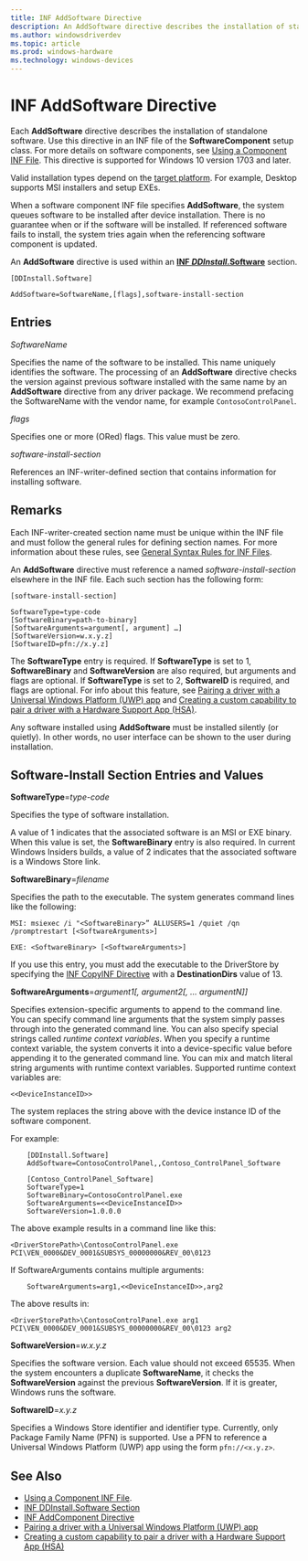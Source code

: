 ```yaml
---
title: INF AddSoftware Directive
description: An AddSoftware directive describes the installation of standalone software.
ms.author: windowsdriverdev
ms.topic: article
ms.prod: windows-hardware
ms.technology: windows-devices
---
```


# INF AddSoftware Directive

Each **AddSoftware** directive describes the installation of standalone software.  Use this directive in an INF file of the **SoftwareComponent** setup class. For more details on software components, see [Using a Component INF File](using-a-component-inf-file.md).  This directive is supported for Windows 10 version 1703 and later.

Valid installation types depend on the [target platform](../develop/windows-10-editions-for-universal-drivers.md). For example, Desktop supports MSI installers and setup EXEs.

When a software component INF file specifies **AddSoftware**, the system queues software to be installed after device installation.  There is no guarantee when or if the software will be installed.
If referenced software fails to install, the system tries again when the referencing software component is updated.

An **AddSoftware** directive is used within an [**INF *DDInstall*.Software**](inf-ddinstall-software-section.md) section.

```
[DDInstall.Software]

AddSoftware=SoftwareName,[flags],software-install-section
```

## Entries

*SoftwareName*

Specifies the name of the software to be installed.  This name uniquely identifies the software.  The processing of an **AddSoftware** directive checks the version against previous software installed with the same name by an **AddSoftware** directive from any driver package.  We recommend prefacing the SoftwareName with the vendor name, for example `ContosoControlPanel`.

*flags*

Specifies one or more (ORed) flags.  This value must be zero.

*software-install-section*

References an INF-writer-defined section that contains information for installing software.
	
## Remarks

Each INF-writer-created section name must be unique within the INF file and must follow the general rules for defining section names.  For more information about these rules, see [General Syntax Rules for INF Files](general-syntax-rules-for-inf-files.md).

An **AddSoftware** directive must reference a named *software-install-section* elsewhere in the INF file.  Each such section has the following form:

```
[software-install-section]

SoftwareType=type-code
[SoftwareBinary=path-to-binary]
[SoftwareArguments=argument[, argument] …]
[SoftwareVersion=w.x.y.z]
[SoftwareID=pfn://x.y.z]
```

The **SoftwareType** entry is required.  If **SoftwareType** is set to 1, **SoftwareBinary** and **SoftwareVersion** are also required, but arguments and flags are optional. If **SoftwareType** is set to 2, **SoftwareID** is required, and flags are optional.  For info about this feature, see [Pairing a driver with a Universal Windows Platform (UWP) app](pairing-app-and-driver-versions.md) and [Creating a custom capability to pair a driver with a Hardware Support App (HSA)](../devapps/creating-a-custom-capability-to-pair-driver-with-hsa.md).

Any software installed using **AddSoftware** must be installed silently (or quietly). In other words, no user interface can be shown to the user during installation.    

## Software-Install Section Entries and Values

**SoftwareType**=*type-code*

Specifies the type of software installation.

A value of 1 indicates that the associated software is an MSI or EXE binary. When this value is set, the **SoftwareBinary** entry is also required. In current Windows Insiders builds, a value of 2 indicates that the associated software is a Windows Store link.

**SoftwareBinary**=*filename*

Specifies the path to the executable.  The system generates command lines like the following:

`MSI: msiexec /i "<SoftwareBinary>” ALLUSERS=1 /quiet /qn /promptrestart [<SoftwareArguments>]`

`EXE: <SoftwareBinary> [<SoftwareArguments>]`

If you use this entry, you must add the executable to the DriverStore by specifying the [INF CopyINF Directive](inf-copyfiles-directive.md) with  a **DestinationDirs** value of 13.

**SoftwareArguments**=*argument1[, argument2[, … argumentN]]*

Specifies extension-specific arguments to append to the command line.  You can specify command line arguments that the system simply passes through into the generated command line.  You can also specify special strings called *runtime context variables*.  When you specify a runtime context variable, the system converts it into a device-specific value before appending it to the generated command line.  You can mix and match literal string arguments with runtime context variables.  Supported runtime context variables are:

`<<DeviceInstanceID>>`

The system replaces the string above with the device instance ID of the software component.

For example:

```
	[DDInstall.Software]
	AddSoftware=ContosoControlPanel,,Contoso_ControlPanel_Software

	[Contoso_ControlPanel_Software]
	SoftwareType=1
	SoftwareBinary=ContosoControlPanel.exe
	SoftwareArguments=<<DeviceInstanceID>>
	SoftwareVersion=1.0.0.0
```

The above example results in a command line like this:

`<DriverStorePath>\ContosoControlPanel.exe PCI\VEN_0000&DEV_0001&SUBSYS_00000000&REV_00\0123`

If SoftwareArguments contains multiple arguments:

```
	SoftwareArguments=arg1,<<DeviceInstanceID>>,arg2
```

The above results in:

`<DriverStorePath>\ContosoControlPanel.exe arg1 PCI\VEN_0000&DEV_0001&SUBSYS_00000000&REV_00\0123 arg2`

**SoftwareVersion**=*w.x.y.z*

Specifies the software version.  Each value should not exceed 65535.  When the system encounters a duplicate **SoftwareName**, it checks the **SoftwareVersion** against the previous **SoftwareVersion**.  If it is greater, Windows runs the software.

**SoftwareID**=*x.y.z*

Specifies a Windows Store identifier and identifier type.  Currently, only Package Family Name (PFN) is supported.  Use a PFN to reference a Universal Windows Platform (UWP) app using the form `pfn://<x.y.z>`.

<!--add link to related page in UWP docs once it is available-->

## See Also

* [Using a Component INF File](using-a-component-inf-file.md).
* [INF DDInstall.Software Section](inf-ddinstall-software-section.md)
* [INF AddComponent Directive](inf-addcomponent-directive.md)
* [Pairing a driver with a Universal Windows Platform (UWP) app](pairing-app-and-driver-versions.md)
* [Creating a custom capability to pair a driver with a Hardware Support App (HSA)](../devapps/creating-a-custom-capability-to-pair-driver-with-hsa.md)

